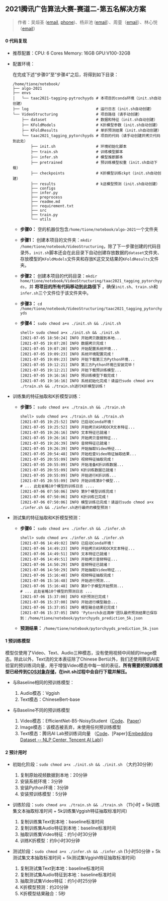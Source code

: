 ## 2021腾讯广告算法大赛-赛道二-第五名解决方案

> 作者：吴烜圣 ([email](wuxsmail@163.com), [phone](13036864606))、杨非池 ([email](feichi.yang@usc.edu)）、周童（[email](zhoutong0322@163.com)）、林心悦（[email](xl9yr@virginia.edu)）

#### 0 代码复现

* 推荐配置：CPU: 6 Cores  Memory: 16GB  GPU:V100-32GB

* 配置环境：

  在完成下述“步骤0”至“步骤4”之后，将得到如下目录：

  ```shell
  /home/tione/notebook/
  ├── algo-2021
  ├── envs                            
  │   └── taac2021-tagging-pytrochyyds # 本项目的conda环境（init.sh自动创建）
  ├── log                              # 运行日志（init.sh自动创建）
  └── VideoStructuring                 # 项目路径（请手动创建）
      ├── dataset                      # 数据和特征（init.sh自动创建）
      ├── KFoldModels                  # K折模型参数（init.sh自动创建）
      ├── KFoldResults                 # 单折预测结果（init.sh自动创建）
      └── taac2021_tagging_pytorchyyds # 项目的代码（请手动创建并拷贝代码到此处）
          ├── init.sh                  # 环境初始化脚本
          ├── train.sh                 # 训练模型脚本
          ├── infer.sh                 # 模型推断脚本
          ├── pretrained               # 预训练模型权重（init.sh自动下载）
          ├── checkpoints              # K折模型训练ckpt（init.sh自动创建）
          ├── results                  # k这模型预测（init.sh自动创建）
          ├── configs
          ├── infer.py
          ├── preprocess
          ├── readme.md
          ├── requirement.txt     
          ├── src
          ├── train.py
          └── utils
  ```

  * **步骤0：** 空的机器仅包含`/home/tione/notebook/algo-2021`一个文件夹

  * **步骤1：** 创建本项目的文件夹：`mkdir /home/tione/notebook/VideoStructuring`，除了下一步骤创建的代码目录外，`init.sh`脚本还会在此目录下自动创建存放数据的`dataset`文件夹、存放模型的`KFoldModels`文件夹和存放K这交叉结果的`KFoldResults`文件夹。

  * **步骤2：** 创建本项目的代码目录：`mkdir home/tione/notebook/VideoStructuring/taac2021_tagging_pytorchyyds`，并 **将项目的所有代码移动到此路径下** ，确保`init.sh`、`train.sh`和`infer.sh`三个文件位于该文件夹中。

  * **步骤3：** `cd /home/tione/notebook/VideoStructuring/taac2021_tagging_pytorchyyds`

  * **步骤4：** `sudo chmod a+x ./init.sh && ./init.sh`

    ```shell
    shell> sudo chmod a+x ./init.sh && ./init.sh
    [2021-07-05 18:50:24] INFO 开始拷贝数据到本地...
    [2021-07-05 19:07:20] INFO 数据拷贝完成！
    [2021-07-05 19:07:20] INFO 开始配置系统环境...
    [2021-07-05 19:09:23] INFO 系统环境配置完成！
    [2021-07-05 19:09:23] INFO 开始下载第三方Python环境...
    [2021-07-05 19:12:21] INFO 第三方Python环境已安装完毕！
    [2021-07-05 19:12:21] INFO 开始下载预训练模型...
    [2021-07-05 19:16:16] INFO 预训练模型下载完成！
    [2021-07-05 19:16:16] INFO 系统初始化完成！请运行sudo chmod a+x ./train.sh && ./train.sh进行K折模型训练！
    ```

* 训练集的特征抽取和K折模型训练：
  * **步骤5：** `sudo chmod a+x ./train.sh && ./train.sh`
  
    ```shell
    shell> sudo chmod a+x ./train.sh && ./train.sh
    [2021-07-05 19:25:52] INFO 已启动Conda环境！
    [2021-07-05 19:25:52] INFO 开始拷贝ASR和OCR文本特征...
    [2021-07-05 19:26:16] INFO 文本特征已就绪！
    [2021-07-05 19:26:16] INFO 开始拷贝音频特征...
    [2021-07-05 19:26:39] INFO 音频特征已就绪！
    [2021-07-05 19:26:39] INFO 开始抽取Video特征...
    [2021-07-05 20:54:48] INFO 开始检查Video特征抽取结果...
    [2021-07-05 20:55:09] INFO 视频特征抽取完成！
    [2021-07-05 20:55:09] INFO 开始准备K折训练数据...
    [2021-07-05 20:55:09] INFO K折训练数据已就绪！
    [2021-07-05 20:55:09] INFO 开始进行K折训练...
    [2021-07-05 20:55:09] INFO 开始训练第0个模型...
    # ... 此处省略10个模型的训练日志 ....
    [2021-07-06 07:50:06] INFO 第9个模型训练完成！
    [2021-07-06 07:50:06] INFO K折训练已完成！
    [2021-07-06 07:50:06] INFO 模型训练已完成！请运行sudo chmod a+x ./infer.sh && ./infer.sh进行最终的模型预测！
    ```
  
* 测试集的特征抽取和K折模型预测：
  * **步骤6：** `sudo chmod a+x ./infer.sh && ./infer.sh`
  
    ```shell
    shell> sudo chmod a+x ./infer.sh && ./infer.sh
    [2021-07-06 14:49:02] INFO 已启动Conda环境！
    [2021-07-06 14:49:23] INFO 开始拷贝ASR和OCR文本特征...
    [2021-07-06 14:49:51] INFO 文本特征已就绪！
    [2021-07-06 14:49:51] INFO 开始拷贝音频特征...
    [2021-07-06 14:50:29] INFO 音频特征已就绪！
    [2021-07-06 14:50:29] INFO 开始抽取Video特征...
    [2021-07-06 15:16:48] INFO 视频特征抽取完成！
    [2021-07-06 15:16:48] INFO 开始进行预测...
    [2021-07-06 15:16:48] INFO 第0个子模型开始预测...
    # ... 此处省略10个模型的预测日志 ...
    [2021-07-06 15:37:00] INFO K折预测已完成！
    [2021-07-06 15:37:00] INFO 开始进行模型融合...
    [2021-07-06 15:37:05] INFO 模型融合结果已完成！
    [2021-07-06 15:37:05] INFO 'Pytorch永远滴神'团队最终预测结果已保存到：/home/tione/notebook/pytorchyyds_prediction_5k.json
    ```
  
  * **预测结果：** `/home/tione/notebook/pytorchyyds_prediction_5k.json`

#### 1 预训练模型

​	   模型仅使用了Video、Text、Audio三种模态，没有使用视频中间帧的Image模态。除此以外，Text流的文本表征除了Chinese Bert以外，我们还使用腾讯AI实验室的预训练词向量，用于增强Video模态中每一帧的表征。**所有需要的预训练模型已经传到[COS对象存储](https://algo-tencent-2021-1256646044.cos.ap-guangzhou.myqcloud.com/pretrained_models/pretrained.zip)，在init.sh过程中会自行下载并解压。**

* 与Baseline相同的预训练模型：
  1. Audio模态：Vggish
  2. Text模态：ChineseBert-base

* 与Baseline不同的预训练模型
  1. Video模态：EfficientNet-B5-NoisyStudent（[Code](https://github.com/qubvel/efficientnet)、[Paper](https://arxiv.org/pdf/1905.11946.pdf)）
  2. Image模态：该模态被丢弃，未使用任何预训练模型
  3. Text模态：腾讯AI Lab预训练词向量 （[Code](https://ai.tencent.com/ailab/nlp/zh/embedding.html)、[Paper]([Embedding Dataset -- NLP Center, Tencent AI Lab](https://ai.tencent.com/ailab/nlp/zh/embedding.html))）

#### 2 预计用时

* 初始化阶段：`sudo chmod a+x ./init.sh && ./init.sh` （大约30分钟）
  1. 复制原始视频数据到本地：20分钟
  2. 安装系统环境：3分钟
  3. 安装Python环境：3分钟
  4. 安装预训练模型：5分钟
* 训练阶段：`sudo chmod a+x ./train.sh && ./train.sh` （11小时 + 5k训练集文本抽取标准时间 + 5k训练集Vggish特征抽取标准时间）
  1. 复制训练集Text到本地：baseline标准时间
  2. 复制训练集Audio特征到本地：baseline标准时间
  3. 抽取训练集Video特征：约1小时30分钟
  4. 训练K折模型：约9小时30分钟
* 测试阶段：`sudo chmod a+x ./infer.sh && ./infer.sh` (1小时50分钟 + 5k测试集文本抽取标准时间 + 5k测试集Vggish特征抽取标准时间)

  1. 复制测试集Text到本地：baseline标准时间
  2. 复制测试集Audio特征到本地：baseline标准时间
  3. 抽取测试集Video特征：约1小时25分钟
  4. K折模型预测：约20分钟
  5. K折模型结果融合：5秒

